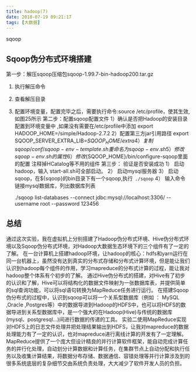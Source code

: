 ```yaml
---
title: hadoop(7)
date: 2018-07-19 09:21:17
tags: [大数据]
---
```

sqoop

<!--more-->

## Sqoop伪分布式环境搭建
第一步：解压sqoop压缩包sqoop-1.99.7-bin-hadoop200.tar.gz
1)	执行解压命令
2)	查看解压目录
3)	配置环境变量，配置完毕之后，需要执行命令:source /etc/profile，使其生效,如图25所示
第二步：配置sqoop配置文件
1）确认是否把Hadoop的安装目录配置到环境变量中 ,如果没有需要在/etc/profile中添加
export HADOOP_HOME=/simple/Hadoop-2.7.2
2）配置第三方jar引用路径
export SQOOP_SERVER_EXTRA_LIB=$SQOOP_HOME/extra 
4）	复制sqoop/conf/sqoop-env-template.sh重命名为sqoop-env.sh
5）	修改sqoop-env.sh的属性
6）	修改${SQOOP_HOME}/bin/configure-sqoop里面的配置
注释掉HCatalog等不用的组件
第三步： 验证是否安装成功
1）	启动hadoop，输入 start-all.sh可全部启动。
2）	启动mysql服务器 
3）	启动sqoop，在${sqoop}的bin目录下有一个sqoop,执行` ./sqoop`
4）	输入命令链接mysql数据库，列出数据库列表

	./sqoop list-databases --connect jdbc:mysql://localhost:3306/ --username root --password 123456

## 总结

通过这次实验，我在虚拟机上分别搭建了Hadoop伪分布式环境、Hive伪分布式环境以及Sqoop伪分布式环境，对Hadoop大数据生态环境下的三个组件有了一定的了解。
在一台计算机上搭建hadoop环境，让hadoop的核心：hdfs和yarn运行在同一台机器上，虽然没有达到真实的分布式存储和分布式计算环境，但是能让我们认识到hadoop每个组件的作用，学习mapreduce的分布式计算的过程，能让我对hadoop整个体系有个初步的了解。
通过Hive伪分布式的搭建，对Hive有了初步的认识和了解，Hive可以将结构化的数据文件映射为一张数据库表，并提供简单的sql查询功能，可以将sql语句转换为MapReduce任务进行运行。 
在搭建Sqoop伪分布式的过程中，认识到sqoop可以将一个关系型数据库（例如 ： MySQL ,Oracle ,Postgres等）中的数据导进到Hadoop的HDFS中，也可以将HDFS的数据导进到关系型数据库中，是一个强大的在Hadoop(Hive)与传统的数据库(mysql、postgresql...)间进行数据的传递的工具。
实验二使用MapReduce实现对HDFS上的日志文件处理并把处理结果输出到HDFS，让我对mapreduce的数据处理能力有了一定的认识，也对mapreduce进行离线计算的开发有了一定理解。MapReduce提供了一个庞大但设计精良的并行计算软件框架，能自动完成计算任务的并行化处理，自动划分计算数据和计算任务，在集群节点上自动分配和执行任务以及收集计算结果，将数据分布存储、数据通信、容错处理等并行计算涉及到的很多系统底层的复杂细节交由系统负责处理，大大减少了软件开发人员的负担。




